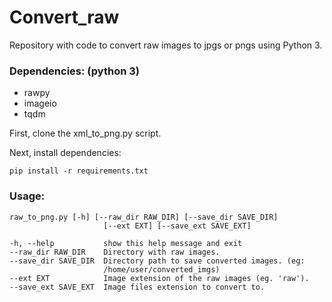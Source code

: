 # Convert_raw
Repository with code to convert raw images to jpgs or pngs using Python 3.

### Dependencies: (python 3)
 - rawpy 
 - imageio 
 - tqdm

First, clone the xml_to_png.py script.

Next, install dependencies:
```
pip install -r requirements.txt
```

### Usage:
```
raw_to_png.py [-h] [--raw_dir RAW_DIR] [--save_dir SAVE_DIR]
                     [--ext EXT] [--save_ext SAVE_EXT]
                     
-h, --help           show this help message and exit
--raw_dir RAW_DIR    Directory with raw images.
--save_dir SAVE_DIR  Directory path to save converted images. (eg:
                     /home/user/converted_imgs)
--ext EXT            Image extension of the raw images (eg. 'raw').
--save_ext SAVE_EXT  Image files extension to convert to.
```


